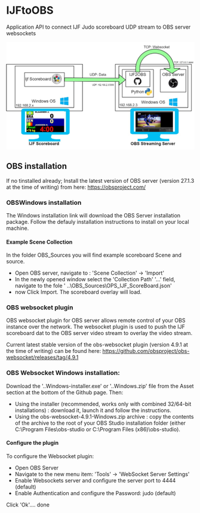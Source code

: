 # IJFtoOBS
Application API to connect IJF Judo scoreboard UDP stream to OBS server websockets

![alt text](https://github.com/roly197/IJFtoOBS/blob/main/images/IJF2OBS.jpg)

## OBS installation
If no tinstalled already; Install the latest version of OBS server (version 27.1.3 at the time of writing) from here: https://obsproject.com/
### OBSWindows installation
The Windows installation link will download the OBS Server installation package. Follow the defauly installation instructions to install on your local machine.

#### Example Scene Collection
In the folder OBS_Sources you will find example scoreboard Scene and source. 
- Open OBS server, navigate to : 'Scene Collection' -> 'Import' 
- In the newly opened window select the 'Collection Path' '...'  field, navigate to the fole ' ..\OBS_Sources\OPS_IJF_ScoreBoard.json' 
- now Click Import. The scoreboard overlay will load.

### OBS websocket plugin
OBS websocket plugin for OBS server allows remote control of your OBS instance over the network. 
The websocket plugin is used to push the IJF scoreboard dat to the OBS server video stream to overlay the video stream.

Current latest stable version of the obs-websocket plugin (version 4.9.1 at the time of writing) can be found here: https://github.com/obsproject/obs-websocket/releases/tag/4.9.1
### OBS Websocket Windows installation:
Download the '..Windows-installer.exe' or '..Windows.zip' file from the Asset section at the bottom of the Github page. Then:
- Using the installer (recommended, works only with combined 32/64-bit installations) : download it, launch it and follow the instructions.
- Using the obs-websocket-4.9.1-Windows.zip archive : copy the contents of the archive to the root of your OBS Studio installation folder (either C:\Program Files\obs-studio or C:\Program Files (x86)\obs-studio).

#### Configure the plugin
To configure the Websocket plugin:
- Open OBS Server
- Navigate to the new menu item: 'Tools' -> 'WebSocket Server Settings'
- Enable Websockets server and configure the server port to 4444 (default)
- Enable Authentication and configure the Password: judo (default)

Click 'Ok'.... done 

